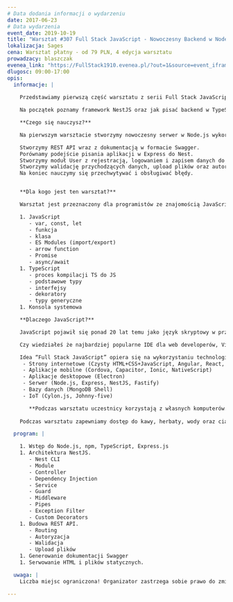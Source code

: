 ```yaml
---
# Data dodania informacji o wydarzeniu
date: 2017-06-23
# Data wydarzenia
event_date: 2019-10-19
title: "Warsztat #307 Full Stack JavaScript - Nowoczesny Backend w Node.js i TypeScript"
lokalizacja: Sages
cena: Warsztat płatny - od 79 PLN, 4 edycja warsztatu
prowadzacy: blaszczak
evenea_link: "https://FullStack1910.evenea.pl/?out=1&source=event_iframe"
dlugosc: 09:00-17:00
opis:
  informacje: |
    
    Przedstawiamy pierwszą część warsztatu z serii Full Stack JavaScript, w którym zapoznamy się serwerowym wykorzystaniem JavaScript.

    Na początek poznamy framework NestJS oraz jak pisać backend w TypeScript.

    **Czego się nauczysz?**

    Na pierwszym warsztacie stworzymy nowoczesny serwer w Node.js wykorzystując framework NestJS. Będziemy pisali w TypeScript gdyż pozwala on nam na zastosowanie najnowszej wersji ECMAScript, a statyczne typowanie pomoże nam w utrzymaniu aplikacji na wysokim poziomie niezawodności i przejrzystości kodu.

    Stworzymy REST API wraz z dokumentacją w formacie Swagger.
    Porównamy podejście pisania aplikacji w Express do Nest.
    Stworzymy moduł User z rejestracją, logowaniem i zapisem danych do bazy Sqlite.
    Stworzymy walidację przychodzących danych, upload plików oraz autoryzację poszczególnych endpointów.
    Na koniec nauczymy się przechwytywać i obsługiwać błędy.


    **Dla kogo jest ten warsztat?**

    Warsztat jest przeznaczony dla programistów ze znajomością JavaScript i TypeScript w zakresie podstawowym. Zagadnienia, które należy znać, żeby w pełni skorzystać z warsztatu:

    1. JavaScript
       - var, const, let
       - funkcja
       - klasa
       - ES Modules (import/export)
       - arrow function
       - Promise
       - async/await
    1. TypeScript
       - proces kompilacji TS do JS
       - podstawowe typy
       - interfejsy
       - dekoratory
       - typy generyczne
    1. Konsola systemowa

    **Dlaczego JavaScript?**

    JavaScript pojawił się ponad 20 lat temu jako język skryptowy w przeglądarkach internetowych, czyli po stronie klienta. Później zawitał też po stronie serwera jako Node.js, a dalszy jego rozwój pozwala nam dziś budować aplikacje mobilne, desktopowe, programować bazy danych a nawet roboty.

    Czy wiedziałeś że najbardziej popularne IDE dla web developerów, Visual Studio Code jest napisane w TypeScript HTML i CSS?

    Idea “Full Stack JavaScript” opiera się na wykorzystaniu technologii webowych, HTML, CSS i JavaScript we wszystkich etapach budowy aplikacji:
     - Strony internetowe (Czysty HTML+CSS+JavaScript, Angular, React, Vue)
     - Aplikacje mobilne (Cordova, Capacitor, Ionic, NativeScript)
     - Aplikacje desktopowe (Electron)
     - Serwer (Node.js, Express, NestJS, Fastify)
     - Bazy danych (MongoDB Shell)
     - IoT (Cylon.js, Johnny-five)

       **Podczas warsztatu uczestnicy korzystają z własnych komputerów.**
    
    Podczas warsztatu zapewniamy dostęp do kawy, herbaty, wody oraz ciastek. W porze obiadowej zapewniamy pizzę w wersji mięsnej lub wegetariańskiej.

  program: |

    1. Wstęp do Node.js, npm, TypeScript, Express.js
    1. Architektura NestJS.
       - Nest CLI
       - Module
       - Controller
       - Dependency Injection
       - Service
       - Guard
       - Middleware
       - Pipes
       - Exception Filter
       - Custom Decorators
    1. Budowa REST API.
       - Routing
       - Autoryzacja
       - Walidacja
       - Upload plików
    1. Generowanie dokumentacji Swagger
    1. Serwowanie HTML i plików statycznych.    

  uwaga: |
    Liczba miejsc ograniczona! Organizator zastrzega sobie prawo do zmiany lokalizacji wydarzenia oraz jego odwołania w przypadku niezgłoszenia się minimalnej liczby uczestników.

---
```

